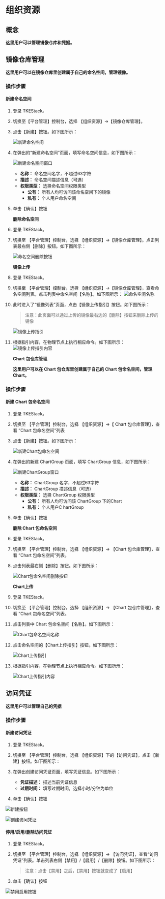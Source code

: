 # 组织资源

## 概念

**这里用户可以管理镜像仓库和凭据。**

## 镜像仓库管理

**这里用户可以在镜像仓库里创建属于自己的命名空间，管理镜像。**

### 操作步骤

#### 新建命名空间

1. 登录 TKEStack。
2. 切换至【平台管理】控制台，选择 【组织资源】-&gt;【镜像仓库管理】。
3. 点击【新建】按钮。如下图所示：

    ![&#x65B0;&#x5EFA;&#x547D;&#x540D;&#x7A7A;&#x95F4;](../../.gitbook/assets/新建命名空间.png)

4. 在弹出的“新建命名空间”页面，填写命名空间信息，如下图所示：

    ![&#x65B0;&#x5EFA;&#x547D;&#x540D;&#x7A7A;&#x95F4;&#x7A97;&#x53E3;](../../.gitbook/assets/新建命名空间窗口.png)

   * **名称：** 命名空间名字，不超过63字符
   * **描述：** 命名空间描述信息（可选）
   * **权限类型：** 选择命名空间权限类型
     * **公有：** 所有人均可访问该命名空间下的镜像
     * **私有：** 个人用户命名空间

5. 单击【确认】按钮

   **删除命名空间**

6. 登录 TKEStack。
7. 切换至 【平台管理】控制台，选择 【组织资源】-&gt;【镜像仓库管理】。点击列表最右侧【删除】按钮。如下图所示：

    ![&#x547D;&#x540D;&#x7A7A;&#x95F4;&#x5220;&#x9664;&#x6309;&#x94AE;](../../.gitbook/assets/命名空间删除按钮.png)

   **镜像上传**

8. 登录 TKEStack。
9. 切换至 【平台管理】控制台，选择 【组织资源】-&gt;【镜像仓库管理】，查看命名空间列表。点击列表中命名空间【名称】。如下图所示： ![&#x547D;&#x540D;&#x7A7A;&#x95F4;&#x540D;&#x79F0;](../../.gitbook/assets/命名空间名称.png)
10. 此时进入了“镜像列表”页面，点击【镜像上传指引】按钮。如下图所示：

    > 注意：此页面可以通过上传的镜像最右边的【删除】按钮来删除上传的镜像

    ![&#x955C;&#x50CF;&#x4E0A;&#x4F20;&#x6307;&#x5F15;](../../.gitbook/assets/镜像上传指引.png)

11. 根据指引内容，在物理节点上执行相应命令。如下图所示： ![&#x955C;&#x50CF;&#x4E0A;&#x4F20;&#x6307;&#x5F15;&#x5185;&#x5BB9;](../../.gitbook/assets/镜像上传指引内容.png)

    **Chart 包仓库管理**

    **这里用户可以在 Chart 包仓库里创建属于自己的 Chart 包命名空间，管理 Chart。**

### 操作步骤

#### 新建 Chart 包命名空间

1. 登录 TKEStack。
2. 切换至 【平台管理】控制台，选择 【组织资源】-&gt;【 Chart 包仓库管理】，查看 “Chart 包命名空间”列表
3. 点击【新建】按钮。如下图所示：

    ![&#x65B0;&#x5EFA;Chart&#x5305;&#x547D;&#x540D;&#x7A7A;&#x95F4;](../../.gitbook/assets/新建Chart包命名空间.png)

4. 在弹出的新建 ChartGroup 页面，填写 ChartGroup 信息，如下图所示：

    ![&#x65B0;&#x5EFA;ChartGroup&#x7A97;&#x53E3;](../../.gitbook/assets/新建ChartGroup窗口.png)

   * **名称：** ChartGroup 名字，不超过63字符
   * **描述：** ChartGroup 描述信息（可选）
   * **权限类型：** 选择 ChartGroup 权限类型
     * **公有：** 所有人均可访问该 ChartGroup 下的Chart
     * **私有：** 个人用户C hartGroup

5. 单击【确认】按钮

   **删除 Chart 包命名空间**

6. 登录 TKEStack。
7. 切换至 【平台管理】控制台，选择 【组织资源】-&gt; 【Chart 包仓库管理】，查看 “Chart 包命名空间”列表。
8. 点击列表最右侧【删除】按钮。如下图所示：

    ![Chart&#x5305;&#x547D;&#x540D;&#x7A7A;&#x95F4;&#x5220;&#x9664;&#x6309;&#x94AE;](../../.gitbook/assets/Chart包命名空间删除按钮.png)

   **Chart上传**

9. 登录 TKEStack。
10. 切换至 【平台管理】控制台，选择 【组织资源】-&gt; 【Chart 包仓库管理】，查看 “Chart 包命名空间”列表。
11. 点击列表中 Chart 包命名空间【名称】。如下图所示：

     ![Chart&#x5305;&#x547D;&#x540D;&#x7A7A;&#x95F4;&#x540D;&#x79F0;](../../.gitbook/assets/Chart包命名空间名称.png)

12. 点击命名空间的【Chart上传指引】按钮。如下图所示：

     ![Chart&#x4E0A;&#x4F20;&#x6307;&#x5F15;](../../.gitbook/assets/Chart上传指引.png)

13. 根据指引内容，在物理节点上执行相应命令。如下图所示：

     ![Chart&#x4E0A;&#x4F20;&#x6307;&#x5F15;&#x5185;&#x5BB9;](../../.gitbook/assets/Chart上传指引内容.png)

## 访问凭证

**这里用户可以管理自己的凭据**

### 操作步骤

#### 新建访问凭证

1. 登录 TKEStack。
2. 切换至 【平台管理】控制台，选择 【组织资源】下的【访问凭证】，点击【新建】按钮。如下图所示：

 

3. 在弹出创建访问凭证页面，填写凭证信息。如下图所示： 
   * **凭证描述：** 描述当前凭证信息
   * **过期时间：** 填写过期时间，选择小时/分钟为单位
4. 单击【确认】按钮

![&#x65B0;&#x5EFA;&#x6309;&#x94AE;](../../.gitbook/assets/新建访问凭证.png)

![&#x521B;&#x5EFA;&#x8BBF;&#x95EE;&#x51ED;&#x8BC1;](../../.gitbook/assets/创建访问凭证.png)

#### 停用/启用/删除访问凭证

1. 登录 TKEStack。
2. 切换至 【平台管理】控制台，选择 【组织资源】-&gt; 【访问凭证】，查看“访问凭证”列表。单击列表右侧【禁用】/【启用】/【删除】按钮。如下图所示：

   > 注意：点击【禁用】之后，【禁用】按钮就变成了【启用】

3. 单击【确认】按钮

![&#x7981;&#x7528;&#x542F;&#x7528;&#x6309;&#x94AE;](../../.gitbook/assets/禁用启用.png)

